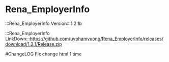 # Rena_EmployerInfo

:::Rena_EmployerInfo Version:::1.2.1b

:::Rena_EmployerInfo LinkDown:::https://github.com/uyphamvuong/Rena_EmployerInfo/releases/download/1.2.1/Release.zip

#ChangeLOG
Fix change html 1 time
